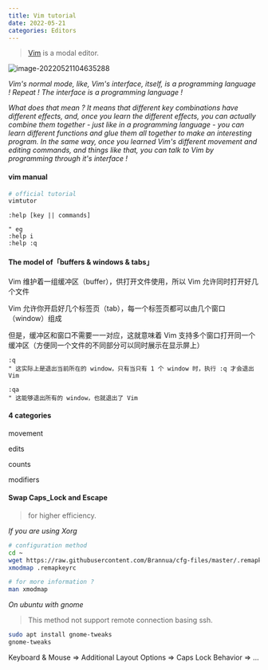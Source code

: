 ```yaml
---
title: Vim tutorial
date: 2022-05-21
categories: Editors
---
```


> [Vim](https://www.vim.org/) is a modal editor.

![image-20220521104635288](https://aliyun-oss-lpj.oss-cn-qingdao.aliyuncs.com/images/by-picgo/image-20220521104635288.png)

*Vim's normal mode, like, Vim's interface, itself, is a programming language ! Repeat ! The interface is a programming language !*

*What does that mean ? It means that different key combinations have different effects, and, once you learn the different effects, you can actually combine them together - just like in a programming language - you can learn different functions and glue them all together to make an interesting program. In the same way, once you learned Vim's different movement and editing commands, and things like that, you can talk to Vim by programming through it's interface !*

#### vim manual

```bash
# official tutorial
vimtutor
```

```vim
:help [key || commands]

" eg
:help i 
:help :q
```

#### The model of「buffers & windows & tabs」

Vim 维护着一组缓冲区（buffer），供打开文件使用，所以 Vim 允许同时打开好几个文件

Vim 允许你开启好几个标签页（tab），每一个标签页都可以由几个窗口（window）组成

但是，缓冲区和窗口不需要一一对应，这就意味着 Vim 支持多个窗口打开同一个缓冲区（方便同一个文件的不同部分可以同时展示在显示屏上）

```vim
:q
" 这实际上是退出当前所在的 window，只有当只有 1 个 window 时，执行 :q 才会退出 Vim

:qa
" 这能够退出所有的 window，也就退出了 Vim
```

#### 4 categories

movement

edits

counts

modifiers

#### Swap Caps_Lock and Escape

> for higher efficiency.

*If you are using Xorg*

```bash
# configuration method
cd ~
wget https://raw.githubusercontent.com/Brannua/cfg-files/master/.remapkeyrc
xmodmap .remapkeyrc

# for more information ?
man xmodmap
```

*On ubuntu with gnome*

> This method not support remote connection basing ssh.

```bash
sudo apt install gnome-tweaks
gnome-tweaks
```

Keyboard & Mouse => Additional Layout Options => Caps Lock Behavior => ...


